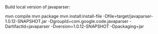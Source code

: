 Build local version of javaparser:

mvn compile
mvn package
mvn install:install-file -Dfile=target/javaparser-1.0.12-SNAPSHOT.jar -DgroupId=com.google.code.javaparser -DartifactId=javaparser -Dversion=1.0.12-SNAPSHOT -Dpackaging=jar

